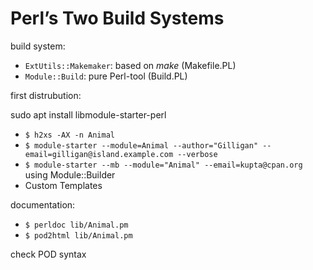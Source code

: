 # Perl’s Two Build Systems

build system:

- `ExtUtils::Makemaker`: based on *make* (Makefile.PL)
- `Module::Build`: pure Perl-tool (Build.PL)

first distrubution:


sudo apt install libmodule-starter-perl

- `$ h2xs -AX -n Animal`
- `$ module-starter --module=Animal --author="Gilligan" --email=gilligan@island.example.com --verbose`
- `$ module-starter --mb --module="Animal" --email=kupta@cpan.org` using Module::Builder
- Custom Templates

documentation:

- `$ perldoc lib/Animal.pm`
- `$ pod2html lib/Animal.pm`

check POD syntax

